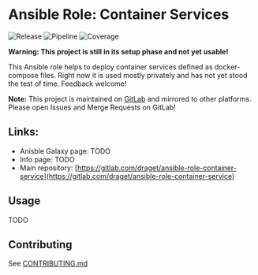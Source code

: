 # Ansible Role: Container Services

![Release](https://img.shields.io/gitlab/v/release/draget/ansible-role-container-service?sort=semver)
![Pipeline](https://gitlab.com/draget/ansible-role-container-service/badges/main/pipeline.svg)
![Coverage](https://gitlab.com/draget/ansible-role-container-service/badges/main/coverage.svg)

**Warning: This project is still in its setup phase and not yet usable!**

This Ansible role helps to deploy container services defined as docker-compose files. Right now it is used mostly privately and has not yet stood the test of time. Feedback welcome!

**Note:** This project is maintained on [GitLab](https://gitlab.com/draget/ansible-role-container-service) and mirrored to other platforms. Please open Issues and Merge Requests on GitLab!

## Links:

* Anisble Galaxy page: TODO
* Info page: TODO
* Main repository: [https://gitlab.com/draget/ansible-role-container-service](https://gitlab.com/draget/ansible-role-container-service)

## Usage

TODO

## Contributing

See [CONTRIBUTING.md](CONTRIBUTING.md)
